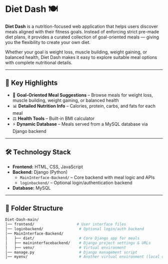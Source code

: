 # Diet Dash 🍽️

**Diet Dash** is a nutrition-focused web application that helps users discover meals aligned with their fitness goals. Instead of enforcing strict pre-made diet plans, it provides a curated collection of goal-oriented meals — giving you the flexibility to create your own diet.

Whether your goal is weight loss, muscle building, weight gaining, or balanced health, Diet Dash makes it easy to explore suitable meal options with complete nutritional details.

---

## 🌟 Key Highlights
- 🎯 **Goal-Oriented Meal Suggestions** – Browse meals for weight loss, muscle building, weight gaining, or balanced health  
- 📊 **Detailed Nutrition Info** – Calories, protein, carbs, and fats for each meal  
- ⚖️ **Health Tools** – Built-in BMI calculator  
- ⚡ **Dynamic Database** – Meals served from a MySQL database via Django backend  

---

## 🛠️ Technology Stack
- **Frontend:** HTML, CSS, JavaScript  
- **Backend:** Django (Python)  
  - `MainInterface-Backend/` – Core backend with meal logic and APIs  
  - `loginbackend/` – Optional login/authentication backend  
- **Database:** MySQL  

---

## 📁 Folder Structure
```bash
Diet-Dash-main/
│── frontend/                   # User interface files
│── loginbackend/                # Optional login/auth backend
│── MainInterface-Backend/       
│   ├── diet/                    # Core Django app for meals
│   ├── maininterfacebackend/    # Django project settings & URLs
│   ├── venv/                    # Virtual environment
│── manage.py                    # Django management script
│── myenv/                       # Another virtual environment (local only)

